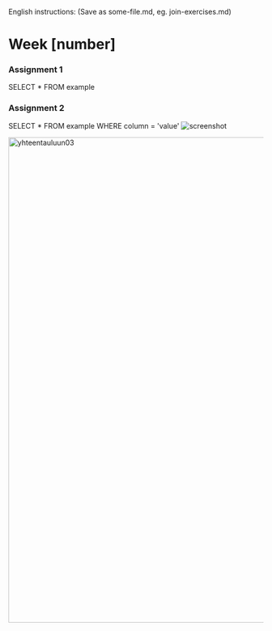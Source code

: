 English instructions:
(Save as some-file.md, eg. join-exercises.md)

# Week [number]

### Assignment 1
SELECT * FROM example 
![<img width="960" alt="relaatiokannanperus" src="https://github.com/user-attachments/assets/2e975081-85df-4f6e-b131-e91f04c8b63b">](relaatiokannanperus.png)

### Assignment 2
SELECT * FROM example WHERE column = 'value' 
![screenshot](<img width="960" alt="yhteentauluun03" src="https://github.com/user-attachments/assets/b53c6c0f-903e-4219-9e5a-16ebcf7445f2">
)


<img width="960" alt="yhteentauluun03" src="https://github.com/user-attachments/assets/bbb0090b-3d70-484d-b981-ecf18af9021d">
